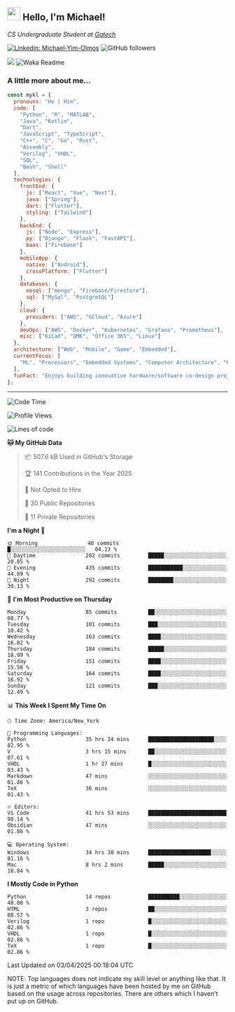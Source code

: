 <h2><img src="https://emojis.slackmojis.com/emojis/images/1531849430/4246/blob-sunglasses.gif?1531849430" width="30"/> Hello, I'm Michael!</h2>
<p><em>CS Undergraduate Student at <a href="https://www.gatech.edu/">Gatech</em></p>

[![Linkedin: Michael-Yim-Olmos](https://img.shields.io/badge/-mykl-blue?style=flat-square&logo=Linkedin&logoColor=white&link=https://www.linkedin.com/in/michael-yim-olmos/)](https://www.linkedin.com/in/michael-yim-olmos/)
![GitHub followers](https://img.shields.io/github/followers/MyKl-Y?label=Follow&style=social)
<!--[![website](https://img.shields.io/badge/Website-46a2f1.svg?&style=flat-square&logo=Google-Chrome&logoColor=white&link=https://anmolsingh.me/)](https://anmolsingh.me/)-->
![](https://visitor-badge.glitch.me/badge?page_id=anmol098.anmol098)
![Waka Readme](https://github.com/anmol098/anmol098/workflows/Waka%20Readme/badge.svg)

<!--👇 Hit in your console or terminal to connect with me.

```bash
npx anmol
```
**👆 This command line tool can be found at [npx anmol](https://github.com/anmol098/npx_card)**-->

### A little more about me...  

```javascript
const mykl = {
  pronouns: "He | Him",
  code: [
    "Python", "R", "MATLAB",
    "Java", "Kotlin",
    "Dart",
    "JavaScript", "TypeScript",
    "C++", "C", "Go", "Rust",
    "Assembly",
    "Verilog", "VHDL",
    "SQL",
    "Bash", "Shell"
  ],
  technologies: {
    frontEnd: {
      js: ["React", "Vue", "Next"],
      java: ["Spring"],
      dart: ["Flutter"],
      styling: ["Tailwind"]
    },
    backEnd: {
      js: ["Node", "Express"],
      py: ["Django", "Flask", "FastAPI"],
      baas: ["Firebase"]
    },
    mobileApp: {
      native: ["Android"],
      crossPlatform: ["Flutter"]
    },
    databases: {
      nosql: ["mongo", "Firebase/Firestore"],
      sql: ["MySql", "PostgreSQL"]
    },
    cloud: {
      providers: ["AWS", "GCloud", "Azure"]
    },
    devOps: ["AWS", "Docker", "Kubernetes", "Grafana", "Prometheus"],
    misc: ["KiCad", "QMK", "Office 365", "Linux"]
  },
  architecture: ["Web", "Mobile", "Game", "Embedded"],
  currentFocus: [
    "ML", "Processors", "Embedded Systems", "Computer Architecture", "Robotics", "RISC-V", "Hardware", "Data Science", "HPC"
  ],
  funFact: "Enjoys building innovative hardware/software co-design projects and exploring robotics."
};

```

---
<!--START_SECTION:waka-->
![Code Time](http://img.shields.io/badge/Code%20Time-492%20hrs%2028%20mins-blue)

![Profile Views](http://img.shields.io/badge/Profile%20Views-5-blue)

![Lines of code](https://img.shields.io/badge/From%20Hello%20World%20I%27ve%20Written-18.9%20million%20lines%20of%20code-blue)

**🐱 My GitHub Data** 

> 📦 507.6 kB Used in GitHub's Storage 
 > 
> 🏆 141 Contributions in the Year 2025
 > 
> 🚫 Not Opted to Hire
 > 
> 📜 30 Public Repositories 
 > 
> 🔑 11 Private Repositories 
 > 
**I'm a Night 🦉** 

```text
🌞 Morning                40 commits          █░░░░░░░░░░░░░░░░░░░░░░░░   04.13 % 
🌆 Daytime                202 commits         █████░░░░░░░░░░░░░░░░░░░░   20.85 % 
🌃 Evening                435 commits         ███████████░░░░░░░░░░░░░░   44.89 % 
🌙 Night                  292 commits         ████████░░░░░░░░░░░░░░░░░   30.13 % 
```
📅 **I'm Most Productive on Thursday** 

```text
Monday                   85 commits          ██░░░░░░░░░░░░░░░░░░░░░░░   08.77 % 
Tuesday                  101 commits         ███░░░░░░░░░░░░░░░░░░░░░░   10.42 % 
Wednesday                163 commits         ████░░░░░░░░░░░░░░░░░░░░░   16.82 % 
Thursday                 184 commits         █████░░░░░░░░░░░░░░░░░░░░   18.99 % 
Friday                   151 commits         ████░░░░░░░░░░░░░░░░░░░░░   15.58 % 
Saturday                 164 commits         ████░░░░░░░░░░░░░░░░░░░░░   16.92 % 
Sunday                   121 commits         ███░░░░░░░░░░░░░░░░░░░░░░   12.49 % 
```


📊 **This Week I Spent My Time On** 

```text
🕑︎ Time Zone: America/New_York

💬 Programming Languages: 
Python                   35 hrs 24 mins      █████████████████████░░░░   82.95 % 
V                        3 hrs 15 mins       ██░░░░░░░░░░░░░░░░░░░░░░░   07.61 % 
VHDL                     1 hr 27 mins        █░░░░░░░░░░░░░░░░░░░░░░░░   03.43 % 
Markdown                 47 mins             ░░░░░░░░░░░░░░░░░░░░░░░░░   01.86 % 
TeX                      36 mins             ░░░░░░░░░░░░░░░░░░░░░░░░░   01.43 % 

🔥 Editors: 
VS Code                  41 hrs 53 mins      █████████████████████████   98.14 % 
Obsidian                 47 mins             ░░░░░░░░░░░░░░░░░░░░░░░░░   01.86 % 

💻 Operating System: 
Windows                  34 hrs 38 mins      ████████████████████░░░░░   81.16 % 
Mac                      8 hrs 2 mins        █████░░░░░░░░░░░░░░░░░░░░   18.84 % 
```

**I Mostly Code in Python** 

```text
Python                   14 repos            ██████████░░░░░░░░░░░░░░░   40.00 % 
HTML                     3 repos             ██░░░░░░░░░░░░░░░░░░░░░░░   08.57 % 
Verilog                  1 repo              █░░░░░░░░░░░░░░░░░░░░░░░░   02.86 % 
VHDL                     1 repo              █░░░░░░░░░░░░░░░░░░░░░░░░   02.86 % 
TeX                      1 repo              █░░░░░░░░░░░░░░░░░░░░░░░░   02.86 % 
```




 Last Updated on 03/04/2025 00:18:04 UTC
<!--END_SECTION:waka-->

NOTE: Top languages does not indicate my skill level or anything like that. It is just a metric of which languages have been hosted by me on GitHub based on the usage across repositories. There are others which I haven't put up on GitHub.
